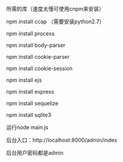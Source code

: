 所需的库（速度太慢可使用cnpm来安装）

npm install ccap （需要安装python2.7）

npm install process

npm install body-parser

npm install cookie-parser

npm install cookie-session

npm install ejs

npm install express

npm install sequelize

npm install sqlite3


运行node main.js


后台入口：http://localhost:8000/admin/index


后台用户密码都是admin
